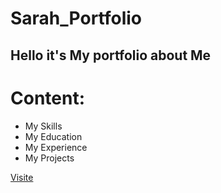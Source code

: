 # Sarah_Portfolio

## Hello it's My portfolio about Me 
# Content:
* My Skills
* My Education
* My Experience 
* My Projects

[Visite](https://sara1142.github.io/Sarah_Portfolio)
